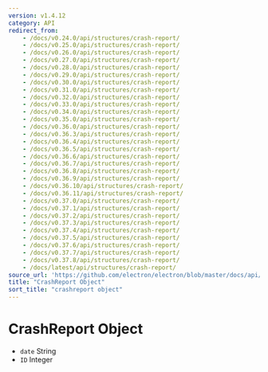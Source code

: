 ```yaml
---
version: v1.4.12
category: API
redirect_from:
    - /docs/v0.24.0/api/structures/crash-report/
    - /docs/v0.25.0/api/structures/crash-report/
    - /docs/v0.26.0/api/structures/crash-report/
    - /docs/v0.27.0/api/structures/crash-report/
    - /docs/v0.28.0/api/structures/crash-report/
    - /docs/v0.29.0/api/structures/crash-report/
    - /docs/v0.30.0/api/structures/crash-report/
    - /docs/v0.31.0/api/structures/crash-report/
    - /docs/v0.32.0/api/structures/crash-report/
    - /docs/v0.33.0/api/structures/crash-report/
    - /docs/v0.34.0/api/structures/crash-report/
    - /docs/v0.35.0/api/structures/crash-report/
    - /docs/v0.36.0/api/structures/crash-report/
    - /docs/v0.36.3/api/structures/crash-report/
    - /docs/v0.36.4/api/structures/crash-report/
    - /docs/v0.36.5/api/structures/crash-report/
    - /docs/v0.36.6/api/structures/crash-report/
    - /docs/v0.36.7/api/structures/crash-report/
    - /docs/v0.36.8/api/structures/crash-report/
    - /docs/v0.36.9/api/structures/crash-report/
    - /docs/v0.36.10/api/structures/crash-report/
    - /docs/v0.36.11/api/structures/crash-report/
    - /docs/v0.37.0/api/structures/crash-report/
    - /docs/v0.37.1/api/structures/crash-report/
    - /docs/v0.37.2/api/structures/crash-report/
    - /docs/v0.37.3/api/structures/crash-report/
    - /docs/v0.37.4/api/structures/crash-report/
    - /docs/v0.37.5/api/structures/crash-report/
    - /docs/v0.37.6/api/structures/crash-report/
    - /docs/v0.37.7/api/structures/crash-report/
    - /docs/v0.37.8/api/structures/crash-report/
    - /docs/latest/api/structures/crash-report/
source_url: 'https://github.com/electron/electron/blob/master/docs/api/structures/crash-report.md'
title: "CrashReport Object"
sort_title: "crashreport object"
---
```


# CrashReport Object

* `date` String
* `ID` Integer